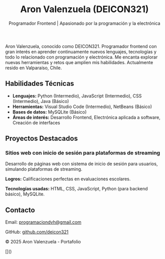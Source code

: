 
<body>
    <header>
        <h1>Aron Valenzuela (DEICON321)</h1>
        <p>Programador Frontend | Apasionado por la programación y la electrónica</p>
    </header>
    <section id="">
        <p>Aron Valenzuela, conocido como DEICON321. Programador frontend con gran interés en aprender continuamente nuevos lenguajes, tecnologías y todo lo relacionado con programación y electrónica. Me encanta explorar nuevas herramientas y retos que amplíen mis habilidades. Actualmente resido en Valparaíso, Chile.</p>
    </section>
    <section id="habilidades">
        <h2>Habilidades Técnicas</h2>
        <ul>
            <li><strong>Lenguajes:</strong> Python (Intermedio), JavaScript (Intermedio), CSS (Intermedio), Java (Básico)</li>
            <li><strong>Herramientas:</strong> Visual Studio Code (Intermedio), NetBeans (Básico)</li>
            <li><strong>Bases de datos:</strong> MySQLite (Básico)</li>
            <li><strong>Áreas de interés:</strong> Desarrollo Frontend, Electrónica aplicada a software, Creación de interfaces</li>
        </ul>
    </section>
    <section id="proyectos">
        <h2>Proyectos Destacados</h2>
        <h3>Sitios web con inicio de sesión para plataformas de streaming</h3>
        <p>Desarrollo de páginas web con sistema de inicio de sesión para usuarios, simulando plataformas de streaming.</p>
        <p><strong>Logros:</strong> Calificaciones perfectas en evaluaciones escolares.</p>
        <p><strong>Tecnologías usadas:</strong> HTML, CSS, JavaScript, Python (para backend básico), MySQLite.</p>
    </section>
    <section id="contacto" class="contacto">
        <h2>Contacto</h2>
        <p>Email: <a href="mailto:programaciondvh@gmail.com">programaciondvh@gmail.com</a></p>
        <p>GitHub: <a href="https://github.com/deicon321" target="_blank">github.com/deicon321</a></p>
    </section>
    <footer>
        <p>&copy; 2025 Aron Valenzuela - Portafolio</p>
    </footer>
    []()
</body>
